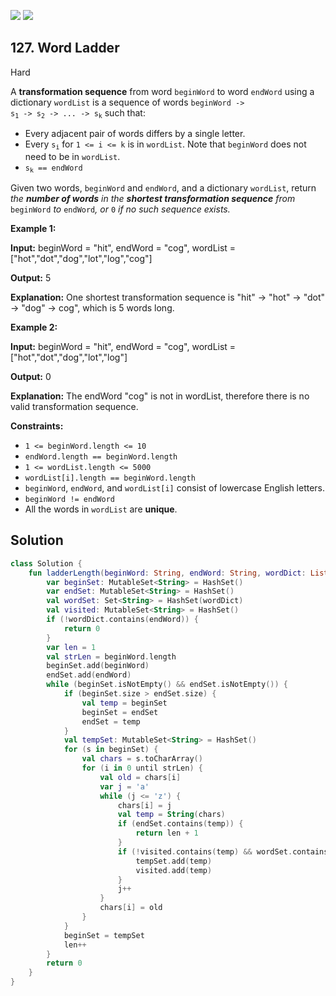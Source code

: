 [![](https://img.shields.io/github/stars/javadev/LeetCode-in-Kotlin?label=Stars&style=flat-square)](https://github.com/javadev/LeetCode-in-Kotlin)
[![](https://img.shields.io/github/forks/javadev/LeetCode-in-Kotlin?label=Fork%20me%20on%20GitHub%20&style=flat-square)](https://github.com/javadev/LeetCode-in-Kotlin/fork)

## 127\. Word Ladder

Hard

A **transformation sequence** from word `beginWord` to word `endWord` using a dictionary `wordList` is a sequence of words <code>beginWord -> s<sub>1</sub> -> s<sub>2</sub> -> ... -> s<sub>k</sub></code> such that:

*   Every adjacent pair of words differs by a single letter.
*   Every <code>s<sub>i</sub></code> for `1 <= i <= k` is in `wordList`. Note that `beginWord` does not need to be in `wordList`.
*   <code>s<sub>k</sub> == endWord</code>

Given two words, `beginWord` and `endWord`, and a dictionary `wordList`, return _the **number of words** in the **shortest transformation sequence** from_ `beginWord` _to_ `endWord`_, or_ `0` _if no such sequence exists._

**Example 1:**

**Input:** beginWord = "hit", endWord = "cog", wordList = ["hot","dot","dog","lot","log","cog"]

**Output:** 5

**Explanation:** One shortest transformation sequence is "hit" -> "hot" -> "dot" -> "dog" -> cog", which is 5 words long.

**Example 2:**

**Input:** beginWord = "hit", endWord = "cog", wordList = ["hot","dot","dog","lot","log"]

**Output:** 0

**Explanation:** The endWord "cog" is not in wordList, therefore there is no valid transformation sequence.

**Constraints:**

*   `1 <= beginWord.length <= 10`
*   `endWord.length == beginWord.length`
*   `1 <= wordList.length <= 5000`
*   `wordList[i].length == beginWord.length`
*   `beginWord`, `endWord`, and `wordList[i]` consist of lowercase English letters.
*   `beginWord != endWord`
*   All the words in `wordList` are **unique**.

## Solution

```kotlin
class Solution {
    fun ladderLength(beginWord: String, endWord: String, wordDict: List<String>): Int {
        var beginSet: MutableSet<String> = HashSet()
        var endSet: MutableSet<String> = HashSet()
        val wordSet: Set<String> = HashSet(wordDict)
        val visited: MutableSet<String> = HashSet()
        if (!wordDict.contains(endWord)) {
            return 0
        }
        var len = 1
        val strLen = beginWord.length
        beginSet.add(beginWord)
        endSet.add(endWord)
        while (beginSet.isNotEmpty() && endSet.isNotEmpty()) {
            if (beginSet.size > endSet.size) {
                val temp = beginSet
                beginSet = endSet
                endSet = temp
            }
            val tempSet: MutableSet<String> = HashSet()
            for (s in beginSet) {
                val chars = s.toCharArray()
                for (i in 0 until strLen) {
                    val old = chars[i]
                    var j = 'a'
                    while (j <= 'z') {
                        chars[i] = j
                        val temp = String(chars)
                        if (endSet.contains(temp)) {
                            return len + 1
                        }
                        if (!visited.contains(temp) && wordSet.contains(temp)) {
                            tempSet.add(temp)
                            visited.add(temp)
                        }
                        j++
                    }
                    chars[i] = old
                }
            }
            beginSet = tempSet
            len++
        }
        return 0
    }
}
```